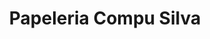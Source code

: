 ---
title: "Papeleria Compu Silva"
url: /boca-chica/papeleria-compu-silva/
shop: material de oficina
---